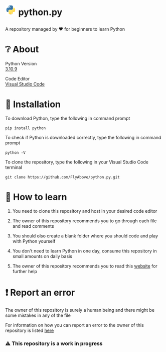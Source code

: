 # <a href="https://www.python.org" target="_blank" rel="noreferrer"> <img src="https://raw.githubusercontent.com/devicons/devicon/master/icons/python/python-original.svg" alt="python" width="35" height="35"/></a> python.py</p> 
A repository managed by ❤ for beginners to learn Python

# ❔ About
Python Version  
[3.10.9](https://docs.python.org/3.10/)

Code Editor  
[Visual Studio Code](https://code.visualstudio.com/download) 

# 📁 Installation

To download Python, type the following in command prompt
```
pip install python
```

To check if Python is downloaded correctly, type the following in command prompt 

```
python -V
```
To clone the repository, type the following in your Visual Studio Code terminal
```
git clone https://github.com/FlyAbove/python.py.git
``` 

# 📖 How to learn
1. You need to clone this repository and host in your desired code editor

2. The owner of this repository recommends you to go through each file and read comments 

3. You should olso create a blank folder where you should code and play with Python yourself

4. You don't need to learn Python in one day, consume this repository in small amounts on daily basis

5. The owner of this repository recommends you to read this [website](https://www.w3schools.com/python/default.asp) for further help

# ❗ Report an error

The owner of this repository is surely a human being and there might be some mistakes in any of the file

For information on how you can report an error to the owner of this repository is listed [here](https://github.com/FlyAbove/python.py/security/policy#reporting-a-bug)

### ⚠ This repository is a work in progress 
